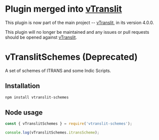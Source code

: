 # Plugin merged into [vTranslit](https://github.com/vipranarayan14/vtranslit)

This plugin is now part of the main project -- [vTranslit](https://github.com/vipranarayan14/vtranslit), in its version 4.0.0. 

This plugin will no longer be maintained and any issues or pull requests should be opened against [vTranslit](https://github.com/vipranarayan14/vtranslit).

# vTranslitSchemes (Deprecated)

A set of schemes of ITRANS and some Indic Scripts.

## Installation

```bash
npm install vtranslit-schemes
```

## Node usage

```js
const { vTranslitSchemes } = require('vtranslit-schemes');

console.log(vTranslitSchemes.itransScheme);
```

